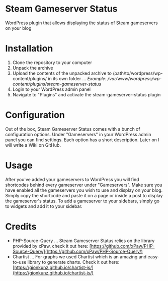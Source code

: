 # Steam Gameserver Status
WordPress plugin that allows displaying the status of Steam gameservers on your blog

# Installation
1. Clone the repository to your computer
2. Unpack the archive
3. Upload the contents of the unpacked archive to /path/to/wordpress/wp-content/plugins/ in its own folder
... *Example: /var/www/wordpress/wp-content/plugins/steam-gameserver-status*
4. Login to your WordPress admin panel
5. Navigate to "Plugins" and activate the steam-gameserver-status plugin

# Configuration
Out of the box, Steam Gameserver Status comes with a bunch of configuration options. Under "Gameservers" in your WordPress admin panel you can find settings. Each option has a short description. Later on I will write a Wiki on GitHub.

# Usage
After you've added your gameservers to WordPress you will find shortcodes behind every gameserver under "Gameservers". Make sure you have enabled all the gameservers you wish to use and display on your blog. Simply copy the shortcode and paste it on a page or inside a post to display the gameserver's status. To add a gameserver to your sidebars, simply go to widgets and add it to your sidebar.

# Credits
* PHP-Source-Query
... Steam Gameserver Status relies on the library provided by xPaw, check it out here: [https://github.com/xPaw/PHP-Source-Query/](https://github.com/xPaw/PHP-Source-Query/)
* Chartist
... For graphs we used Chartist which is an amazing and easy-to-use library to generate charts. Check it out here:  [https://gionkunz.github.io/chartist-js/](https://gionkunz.github.io/chartist-js/)
